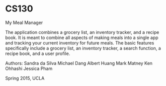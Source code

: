 # CS130
My Meal Manager

The application combines a grocery list, an inventory tracker, and a recipe book. It is meant to combine all aspects of making meals into a single app and tracking your current inventory for future meals. The basic features specifically include a grocery list, an inventory tracker, a search function, a recipe book, and a user profile.

Authors:
  Sandra da Silva
  Michael Dang
  Albert Huang
  Mark Matney
  Ken Ohhashi
  Jessica Pham

Spring 2015, UCLA
